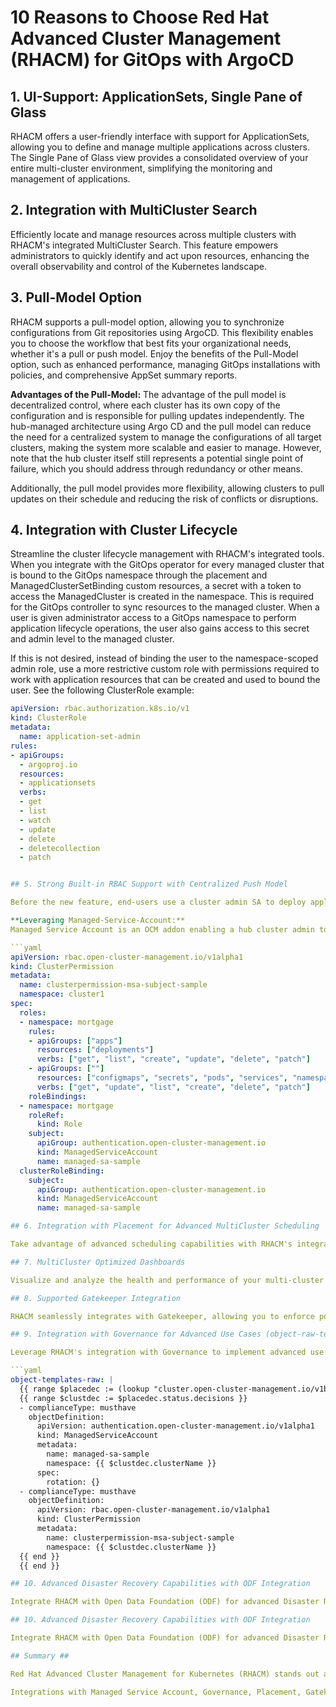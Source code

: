 # 10 Reasons to Choose Red Hat Advanced Cluster Management (RHACM) for GitOps with ArgoCD

## 1. UI-Support: ApplicationSets, Single Pane of Glass

RHACM offers a user-friendly interface with support for ApplicationSets, allowing you to define and manage multiple applications across clusters. The Single Pane of Glass view provides a consolidated overview of your entire multi-cluster environment, simplifying the monitoring and management of applications.

## 2. Integration with MultiCluster Search

Efficiently locate and manage resources across multiple clusters with RHACM's integrated MultiCluster Search. This feature empowers administrators to quickly identify and act upon resources, enhancing the overall observability and control of the Kubernetes landscape.

## 3. Pull-Model Option

RHACM supports a pull-model option, allowing you to synchronize configurations from Git repositories using ArgoCD. This flexibility enables you to choose the workflow that best fits your organizational needs, whether it's a pull or push model. Enjoy the benefits of the Pull-Model option, such as enhanced performance, managing GitOps installations with policies, and comprehensive AppSet summary reports.

**Advantages of the Pull-Model:**
The advantage of the pull model is decentralized control, where each cluster has its own copy of the configuration and is responsible for pulling updates independently. The hub-managed architecture using Argo CD and the pull model can reduce the need for a centralized system to manage the configurations of all target clusters, making the system more scalable and easier to manage. However, note that the hub cluster itself still represents a potential single point of failure, which you should address through redundancy or other means.

Additionally, the pull model provides more flexibility, allowing clusters to pull updates on their schedule and reducing the risk of conflicts or disruptions.

## 4. Integration with Cluster Lifecycle

Streamline the cluster lifecycle management with RHACM's integrated tools. When you integrate with the GitOps operator for every managed cluster that is bound to the GitOps namespace through the placement and ManagedClusterSetBinding custom resources, a secret with a token to access the ManagedCluster is created in the namespace. This is required for the GitOps controller to sync resources to the managed cluster. When a user is given administrator access to a GitOps namespace to perform application lifecycle operations, the user also gains access to this secret and admin level to the managed cluster.

If this is not desired, instead of binding the user to the namespace-scoped admin role, use a more restrictive custom role with permissions required to work with application resources that can be created and used to bound the user. See the following ClusterRole example:

```yaml
apiVersion: rbac.authorization.k8s.io/v1
kind: ClusterRole
metadata:
  name: application-set-admin
rules:
- apiGroups:
  - argoproj.io
  resources:
  - applicationsets
  verbs:
  - get
  - list
  - watch
  - update
  - delete
  - deletecollection
  - patch


## 5. Strong Built-in RBAC Support with Centralized Push Model

Before the new feature, end-users use a cluster admin SA to deploy applications when using ArgoCD push model in ACM. With the new feature, end-users can deploy applications using a customized service account with specific permissions.

**Leveraging Managed-Service-Account:**
Managed Service Account is an OCM addon enabling a hub cluster admin to manage service accounts across multiple clusters with ease. By controlling the creation and removal of the service account, the addon agent will monitor and rotate the corresponding token back to the hub cluster. To grant permissions to the new service account, we leverage the new cluster permission resource.

```yaml
apiVersion: rbac.open-cluster-management.io/v1alpha1
kind: ClusterPermission
metadata:
  name: clusterpermission-msa-subject-sample
  namespace: cluster1
spec:
  roles:
  - namespace: mortgage
    rules:
    - apiGroups: ["apps"]
      resources: ["deployments"]
      verbs: ["get", "list", "create", "update", "delete", "patch"]
    - apiGroups: [""]
      resources: ["configmaps", "secrets", "pods", "services", "namespace"]
      verbs: ["get", "update", "list", "create", "delete", "patch"]
    roleBindings:
  - namespace: mortgage
    roleRef:
      kind: Role
    subject:
      apiGroup: authentication.open-cluster-management.io
      kind: ManagedServiceAccount
      name: managed-sa-sample
  clusterRoleBinding:
    subject:
      apiGroup: authentication.open-cluster-management.io
      kind: ManagedServiceAccount
      name: managed-sa-sample

## 6. Integration with Placement for Advanced MultiCluster Scheduling

Take advantage of advanced scheduling capabilities with RHACM's integration with Placement. Efficiently distribute workloads across clusters based on defined policies, optimizing resource utilization and improving overall cluster performance.

## 7. MultiCluster Optimized Dashboards

Visualize and analyze the health and performance of your multi-cluster environment through RHACM's optimized dashboards. Gain insights into the status of applications, clusters, and resources, facilitating informed decision-making.

## 8. Supported Gatekeeper Integration

RHACM seamlessly integrates with Gatekeeper, allowing you to enforce policies and ensure compliance across clusters. This integration enhances the security and reliability of your Kubernetes deployments.

## 9. Integration with Governance for Advanced Use Cases (object-raw-templates)

Leverage RHACM's integration with Governance to implement advanced use cases, such as managing custom objects and raw templates. This flexibility empowers you to tailor your Kubernetes configurations to meet specific requirements.

```yaml
object-templates-raw: |
  {{ range $placedec := (lookup "cluster.open-cluster-management.io/v1beta1" "PlacementDecision" "openshift-gitops" "" "cluster.open-cluster-management.io/placement=aws-app-placement").items }}
  {{ range $clustdec := $placedec.status.decisions }}
  - complianceType: musthave
    objectDefinition:
      apiVersion: authentication.open-cluster-management.io/v1alpha1
      kind: ManagedServiceAccount
      metadata:
        name: managed-sa-sample
        namespace: {{ $clustdec.clusterName }}
      spec:
        rotation: {}
  - complianceType: musthave
    objectDefinition:
      apiVersion: rbac.open-cluster-management.io/v1alpha1
      kind: ClusterPermission
      metadata:
        name: clusterpermission-msa-subject-sample
        namespace: {{ $clustdec.clusterName }}
  {{ end }}
  {{ end }}

## 10. Advanced Disaster Recovery Capabilities with ODF Integration

Integrate RHACM with Open Data Foundation (ODF) for advanced Disaster Recovery (DR) capabilities. Ensure the resilience of your applications and data across clusters, minimizing downtime and providing a reliable solution for business continuity.

## 10. Advanced Disaster Recovery Capabilities with ODF Integration

Integrate RHACM with Open Data Foundation (ODF) for advanced Disaster Recovery (DR) capabilities. Ensure the resilience of your applications and data across clusters, minimizing downtime and providing a reliable solution for business continuity.

## Summary ##

Red Hat Advanced Cluster Management for Kubernetes (RHACM) stands out as a powerful solution for GitOps with ArgoCD. Whether you are looking for centralized control with a push model or decentralized flexibility with a pull model, RHACM has you covered. From UI-Support and MultiCluster Search to strong RBAC support and advanced disaster recovery capabilities with ODF integration, RHACM provides a feature-rich experience.

Integrations with Managed Service Account, Governance, Placement, Gatekeeper, and ODF enhance the scalability, security, and ease of management of your Kubernetes deployments. Choose RHACM for a robust, user-friendly, and comprehensive solution to manage your multi-cluster environments effectively.
